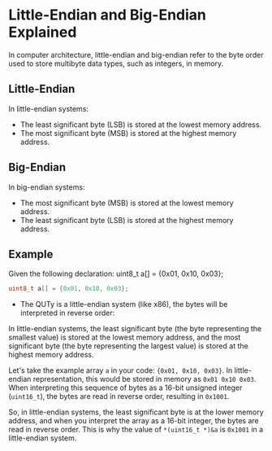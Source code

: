
# Little-Endian and Big-Endian Explained

In computer architecture, little-endian and big-endian refer to the byte order used to store multibyte data types, such as integers, in memory.

## Little-Endian

In little-endian systems:

- The least significant byte (LSB) is stored at the lowest memory address.
- The most significant byte (MSB) is stored at the highest memory address.

## Big-Endian

In big-endian systems:

- The most significant byte (MSB) is stored at the lowest memory address.
- The least significant byte (LSB) is stored at the highest memory address.

## Example

Given the following declaration:
uint8_t a[] = {0x01, 0x10, 0x03};

```c
uint8_t a[] = {0x01, 0x10, 0x03};
```
- The QUTy is a little-endian system   (like x86), the bytes will be interpreted in reverse order:

In little-endian systems, the least significant byte (the byte representing the smallest value) is stored at the lowest memory address, and the most significant byte (the byte representing the largest value) is stored at the highest memory address.

Let's take the example array `a` in your code: `{0x01, 0x10, 0x03}`. In little-endian representation, this would be stored in memory as `0x01 0x10 0x03`. When interpreting this sequence of bytes as a 16-bit unsigned integer (`uint16_t`), the bytes are read in reverse order, resulting in `0x1001`.

So, in little-endian systems, the least significant byte is at the lower memory address, and when you interpret the array as a 16-bit integer, the bytes are read in reverse order. This is why the value of `*(uint16_t *)&a` is `0x1001` in a little-endian system.


  
